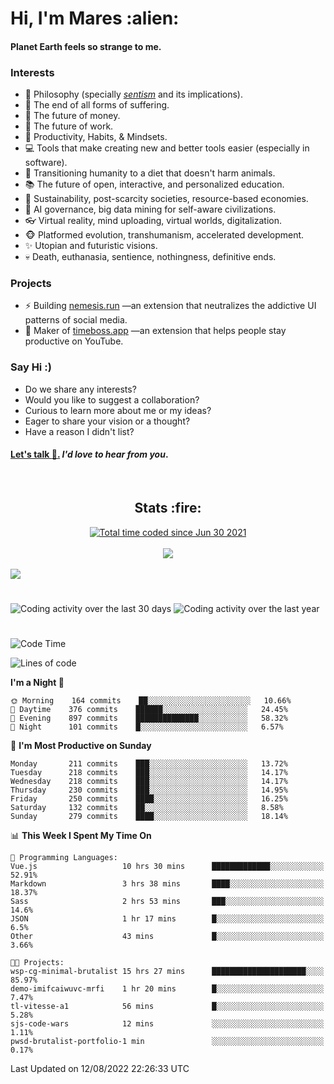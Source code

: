 <h1>Hi, I'm Mares :alien:</h1>

#### Planet Earth feels so strange to me.

### **Interests**

- 🌊 Philosophy (specially [_sentism_][sentismmedium] and its implications).
- 🎯 The end of all forms of suffering.
- 💸 The future of money.
- 💼 The future of work.
- 🧠 Productivity, Habits, & Mindsets.
- 💻 Tools that make creating new and better tools easier (especially in software).
- 🥗 Transitioning humanity to a diet that doesn't harm animals.
- 📚 The future of open, interactive, and personalized education.
- 🌱 Sustainability, post-scarcity societies, resource-based economies.
- 🤖 AI governance, big data mining for self-aware civilizations.
- 👓 Virtual reality, mind uploading, virtual worlds, digitalization.
- 🐵 Platformed evolution, transhumanism, accelerated development.
- ✨ Utopian and futuristic visions.
- 💀 Death, euthanasia, sentience, nothingness, definitive ends.


### **Projects**

- ⚡ Building [nemesis.run](https://chrome.google.com/webstore/detail/nemesis-%E2%80%93-humane-design-f/blfbbifgjgikekfochleknjcopefifgo?hl=en) —an extension that neutralizes the addictive UI patterns of social media.
- 💎 Maker of [timeboss.app](https://timeboss.app) —an extension that helps people stay productive on YouTube.


### **Say Hi :)**

- Do we share any interests?
- Would you like to suggest a collaboration?
- Curious to learn more about me or my ideas?
- Eager to share your vision or a thought?
- Have a reason I didn't list?

#### [Let's talk :wave:.](mailto:mareszhar@gmail.com) _I'd love to hear from you_.

[sentismmedium]: https://medium.com/@mareszhar/born-a-prisoner-a-reflection-about-life-its-struggles-and-a-plan-to-escape-d8566ce9b026

<br>

<h2 align="center">Stats :fire:</h2>

<div align="center">
  <a href="https://wakatime.com/@cfdc0e0d-4860-4b62-9ff0-cb659185525e">
    <img src="https://wakatime.com/badge/user/cfdc0e0d-4860-4b62-9ff0-cb659185525e.svg" alt="Total time coded since Jun 30 2021" />
  </a>
</div>

<br>

<!-- 
Add or remove this: 
&dates=B1AAB3FF 
...or this...
&date_format=M%20j%5B%2C%20Y%5D
from the *streak stats URL below* if they get bugged and aren't updating: 
-->

<div align="center">
  <img src="https://github-readme-streak-stats.herokuapp.com?user=mareszhar&theme=black-ice&hide_border=true&stroke=FFFFFF15&ring=DF8FFE&fire=DF8FFE&currStreakLabel=DF8FFE&background=1A232A&currStreakNum=86FFAB&dates=B1AAB3FF&date_format=M%20j%5B%2C%20Y%5D">
</div>

<br>

<img src="https://activity-graph.herokuapp.com/graph?username=mareszhar&theme=nord&bg_color=00000000&color=979797&line=DF8FFE&point=00000000&area=true&hide_border=true">

<br>

<h1></h1>

<img src="https://wakatime.com/share/@mares/5df0ff02-9c79-41b4-b540-51dc9c65a57b.svg" alt="Coding activity over the last 30 days" />
<img src="https://wakatime.com/share/@mares/ea89ba71-f374-40af-930c-e0655909fe37.svg" alt="Coding activity over the last year" />

<h1></h1>

<!--START_SECTION:waka-->
![Code Time](http://img.shields.io/badge/Code%20Time-580%20hrs%2015%20mins-blue)

![Lines of code](https://img.shields.io/badge/From%20Hello%20World%20I%27ve%20Written-151%20Thousand%20lines%20of%20code-blue)

**I'm a Night 🦉** 

```text
🌞 Morning    164 commits    ██░░░░░░░░░░░░░░░░░░░░░░░   10.66% 
🌆 Daytime    376 commits    ██████░░░░░░░░░░░░░░░░░░░   24.45% 
🌃 Evening    897 commits    ██████████████░░░░░░░░░░░   58.32% 
🌙 Night      101 commits    █░░░░░░░░░░░░░░░░░░░░░░░░   6.57%

```
📅 **I'm Most Productive on Sunday** 

```text
Monday       211 commits    ███░░░░░░░░░░░░░░░░░░░░░░   13.72% 
Tuesday      218 commits    ███░░░░░░░░░░░░░░░░░░░░░░   14.17% 
Wednesday    218 commits    ███░░░░░░░░░░░░░░░░░░░░░░   14.17% 
Thursday     230 commits    ███░░░░░░░░░░░░░░░░░░░░░░   14.95% 
Friday       250 commits    ████░░░░░░░░░░░░░░░░░░░░░   16.25% 
Saturday     132 commits    ██░░░░░░░░░░░░░░░░░░░░░░░   8.58% 
Sunday       279 commits    ████░░░░░░░░░░░░░░░░░░░░░   18.14%

```


📊 **This Week I Spent My Time On** 

```text
💬 Programming Languages: 
Vue.js                   10 hrs 30 mins      █████████████░░░░░░░░░░░░   52.91% 
Markdown                 3 hrs 38 mins       ████░░░░░░░░░░░░░░░░░░░░░   18.37% 
Sass                     2 hrs 53 mins       ███░░░░░░░░░░░░░░░░░░░░░░   14.6% 
JSON                     1 hr 17 mins        █░░░░░░░░░░░░░░░░░░░░░░░░   6.5% 
Other                    43 mins             █░░░░░░░░░░░░░░░░░░░░░░░░   3.66%

🐱‍💻 Projects: 
wsp-cg-minimal-brutalist 15 hrs 27 mins      █████████████████████░░░░   85.97% 
demo-imifcaiwuvc-mrfi    1 hr 20 mins        █░░░░░░░░░░░░░░░░░░░░░░░░   7.47% 
tl-vitesse-a1            56 mins             █░░░░░░░░░░░░░░░░░░░░░░░░   5.28% 
sjs-code-wars            12 mins             ░░░░░░░░░░░░░░░░░░░░░░░░░   1.11% 
pwsd-brutalist-portfolio-1 min               ░░░░░░░░░░░░░░░░░░░░░░░░░   0.17%

```


 Last Updated on 12/08/2022 22:26:33 UTC
<!--END_SECTION:waka-->
